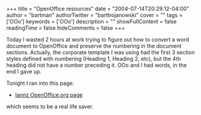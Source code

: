 +++
title = "OpenOffice resources"
date = "2004-07-14T20:29:12-04:00"
author = "bartman"
authorTwitter = "barttrojanowski"
cover = ""
tags = ['OOo']
keywords = ['OOo']
description = ""
showFullContent = false
readingTime = false
hideComments = false
+++

<p>
Today I wasted 2 hours at work trying to figure out how to convert a word 
document to OpenOffice and preserve the numbering in the document sections.  
Actually, the corporate template I was using had the first 3 section styles 
defined with numbering (Heading 1, Heading 2, etc), but the 4th heading did
not have a number preceding it.  OOo and I had words, in the end I gave up.
</p>

<p>
Tonight I ran into this page:
<ul>
<li><a href=http://homepages.paradise.net.nz/hillview/OOo/>Iannz OpenOffice.org page</a>
</ul>
which seems to be a real life saver.
</p>
